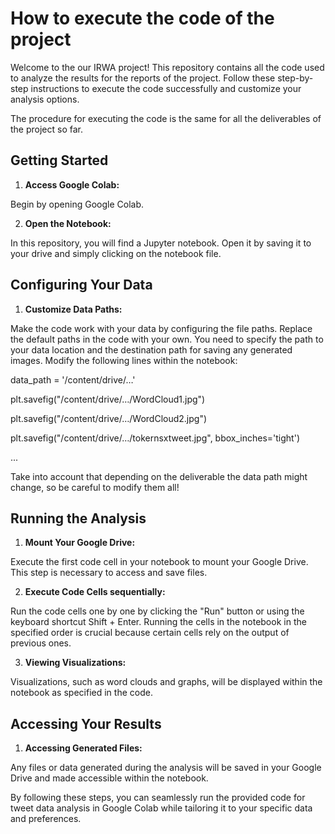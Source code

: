 # How to execute the code of the project

Welcome to the our IRWA project! This repository contains all the code used to analyze the results for the reports of the project. Follow these step-by-step instructions to execute the code successfully and customize your analysis options.

The procedure for executing the code is the same for all the deliverables of the project so far.

## **Getting Started**

1. **Access Google Colab:**

Begin by opening Google Colab.

2. **Open the Notebook:**

In this repository, you will find a Jupyter notebook. Open it by saving it to your drive and simply clicking on the notebook file.

## **Configuring Your Data**

1. **Customize Data Paths:**

Make the code work with your data by configuring the file paths. Replace the default paths in the code with your own. You need to specify the path to your data location and the destination path for saving any generated images. Modify the following lines within the notebook:

data\_path = '/content/drive/…'

plt.savefig("/content/drive/…/WordCloud1.jpg")

plt.savefig("/content/drive/…/WordCloud2.jpg")

plt.savefig("/content/drive/…/tokernsxtweet.jpg", bbox\_inches='tight')

...

Take into account that depending on the deliverable the data path might change, so be careful to modify them all!

## **Running the Analysis**

1. **Mount Your Google Drive:**

Execute the first code cell in your notebook to mount your Google Drive. This step is necessary to access and save files.

2. **Execute Code Cells sequentially:**

Run the code cells one by one by clicking the "Run" button or using the keyboard shortcut Shift + Enter. Running the cells in the notebook in the specified order is crucial because certain cells rely on the output of previous ones.

3. **Viewing Visualizations:**

Visualizations, such as word clouds and graphs, will be displayed within the notebook as specified in the code.

## **Accessing Your Results**

1. **Accessing Generated Files:**

Any files or data generated during the analysis will be saved in your Google Drive and made accessible within the notebook.

By following these steps, you can seamlessly run the provided code for tweet data analysis in Google Colab while tailoring it to your specific data and preferences.
